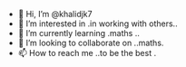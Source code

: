 - 👋 Hi, I’m @khalidjk7
- 👀 I’m interested in .in working with others..
- 🌱 I’m currently learning .maths ..
- 💞️ I’m looking to collaborate on ..maths.
- 📫 How to reach me ..to be the best
.

<!---
khalidjk7/khalidjk7 is a ✨ special ✨ repository because its `README.md` (this file) appears on your GitHub profile.
You can click the Preview link to take a look at your changes.
--->
